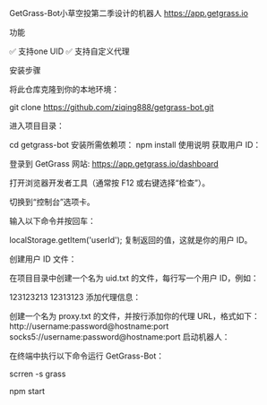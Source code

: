 GetGrass-Bot小草空投第二季设计的机器人
https://app.getgrass.io

功能

✅ 支持one UID
✅ 支持自定义代理

安装步骤

将此仓库克隆到你的本地环境：

git clone https://github.com/ziqing888/getgrass-bot.git

进入项目目录：

cd getgrass-bot
安装所需依赖项：
npm install
使用说明
获取用户 ID：

登录到 GetGrass 网站: https://app.getgrass.io/dashboard

打开浏览器开发者工具（通常按 F12 或右键选择“检查”）。

切换到“控制台”选项卡。

输入以下命令并按回车：

localStorage.getItem('userId');
复制返回的值，这就是你的用户 ID。

创建用户 ID 文件：

在项目目录中创建一个名为 uid.txt 的文件，每行写一个用户 ID，例如：

123123213
12313123
添加代理信息：

创建一个名为 proxy.txt 的文件，并按行添加你的代理 URL，格式如下：
http://username:password@hostname:port
socks5://username:password@hostname:port
启动机器人：

在终端中执行以下命令运行 GetGrass-Bot：

scrren -s grass

npm start
